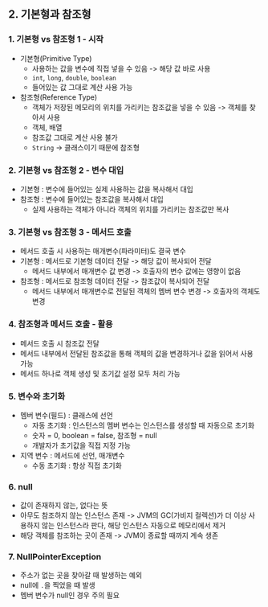 ## 2. 기본형과 참조형

### 1. 기본형 vs 참조형 1 - 시작
- 기본형(Primitive Type)
  - 사용하는 값을 변수에 직접 넣을 수 있음 -> 해당 값 바로 사용
  - `int`, `long`, `double`, `boolean`
  - 들어있는 값 그대로 계산 사용 가능
- 참조형(Reference Type)
  - 객체가 저장된 메모리의 위치를 가리키는 참조값을 넣을 수 있음 -> 객체를 찾아서 사용
  - 객체, 배열
  - 참조값 그대로 계산 사용 불가
  - `String` -> 클래스이기 때문에 참조형

### 2. 기본형 vs 참조형 2 - 변수 대입
- 기본형 : 변수에 들어있는 실제 사용하는 값을 복사해서 대입
- 참조형 : 변수에 들어있는 참조값을 복사해서 대입
  - 실제 사용하는 객체가 아니라 객체의 위치를 가리키는 참조값만 복사

### 3. 기본형 vs 참조형 3 - 메서드 호출
- 메서드 호출 시 사용하는 매개변수(파라미터)도 결국 변수
- 기본형 : 메서드로 기본형 데이터 전달 -> 해당 값이 복사되어 전달
  - 메서드 내부에서 매개변수 값 변경 -> 호출자의 변수 값에는 영향이 없음
- 참조형 : 메서드로 참조형 데이터 전달 -> 참조값이 복사되어 전달
  - 메서드 내부에서 매개변수로 전달된 객체의 멤버 변수 변경 -> 호출자의 객체도 변경

### 4. 참조형과 메서드 호출 - 활용
- 메서드 호출 시 참조값 전달
- 메서드 내부에서 전달된 참조값을 통해 객체의 값을 변경하거나 값을 읽어서 사용 가능
- 메서드 하나로 객체 생성 및 초기값 설정 모두 처리 가능

### 5. 변수와 초기화
- 멤버 변수(필드) : 클래스에 선언
  - 자동 초기화 : 인스턴스의 멤버 변수는 인스턴스를 생성할 때 자동으로 초기화
  - 숫자 = 0, boolean = false, 참조형 = null
  - 개발자가 초기값을 직접 지정 가능
- 지역 변수 : 메서드에 선언, 매개변수
  - 수동 초기화 : 항상 직접 초기화

### 6. null
- 값이 존재하지 않는, 없다는 뜻
- 아무도 참조하지 않는 인스턴스 존재 -> JVM의 GC(가비지 컬렉션)가 더 이상 사용하지 않는 인스턴스라 판다, 해당 인스턴스 자동으로 메모리에서 제거
- 해당 객체를 참조하는 곳이 존재 -> JVM이 종료할 때까지 계속 생존

### 7. NullPointerException
- 주소가 없는 곳을 찾아갈 때 발생하는 예외
- null에 `.`을 찍었을 때 발생
- 멤버 변수가 null인 경우 주의 필요